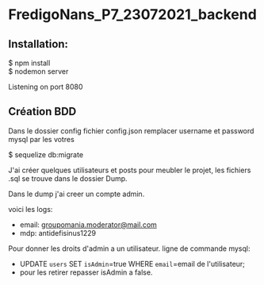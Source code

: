 # FredigoNans_P7_23072021_backend

## Installation:   

$ npm install    
$ nodemon server    

Listening on port 8080   

## Création BDD 

Dans le dossier config fichier config.json remplacer username et password mysql par les votres

$ sequelize db:migrate    

J'ai créer quelques utilisateurs et posts pour meubler le projet, les fichiers .sql se trouve dans le dossier Dump.

Dans le dump j'ai creer un compte admin.

voici les logs:     
* email: groupomania.moderator@mail.com       
* mdp: antidefisinus1229     

Pour donner les droits d'admin a un utilisateur.
ligne de commande mysql:     

* UPDATE `users` SET `isAdmin`=true WHERE `email`=email de l'utilisateur;
* pour les retirer repasser isAdmin a false.      






